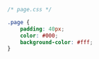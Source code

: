 ---
---

```css
/* page.css */

.page {
    padding: 40px;
    color: #000;
    background-color: #fff;
}
```
